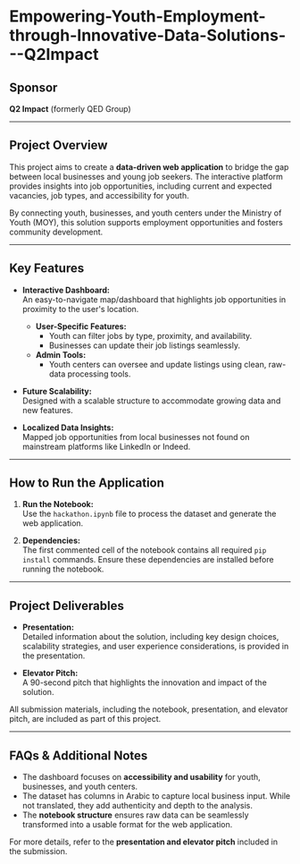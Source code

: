 # Empowering-Youth-Employment-through-Innovative-Data-Solutions---Q2Impact


## **Sponsor**  
**Q2 Impact** (formerly QED Group)  

---

## **Project Overview**

This project aims to create a **data-driven web application** to bridge the gap between local businesses and young job seekers. The interactive platform provides insights into job opportunities, including current and expected vacancies, job types, and accessibility for youth. 

By connecting youth, businesses, and youth centers under the Ministry of Youth (MOY), this solution supports employment opportunities and fosters community development.

---

## **Key Features**

- **Interactive Dashboard:**  
  An easy-to-navigate map/dashboard that highlights job opportunities in proximity to the user's location.  
  - **User-Specific Features:**  
    - Youth can filter jobs by type, proximity, and availability.  
    - Businesses can update their job listings seamlessly.  
  - **Admin Tools:**  
    - Youth centers can oversee and update listings using clean, raw-data processing tools.

- **Future Scalability:**  
  Designed with a scalable structure to accommodate growing data and new features. 

- **Localized Data Insights:**  
  Mapped job opportunities from local businesses not found on mainstream platforms like LinkedIn or Indeed. 

---

## **How to Run the Application**

1. **Run the Notebook:**  
   Use the `hackathon.ipynb` file to process the dataset and generate the web application.
   
2. **Dependencies:**  
   The first commented cell of the notebook contains all required `pip install` commands. Ensure these dependencies are installed before running the notebook.

---

## **Project Deliverables**

- **Presentation:**  
  Detailed information about the solution, including key design choices, scalability strategies, and user experience considerations, is provided in the presentation.  

- **Elevator Pitch:**  
  A 90-second pitch that highlights the innovation and impact of the solution.

All submission materials, including the notebook, presentation, and elevator pitch, are included as part of this project.  

---

## **FAQs & Additional Notes**

- The dashboard focuses on **accessibility and usability** for youth, businesses, and youth centers.
- The dataset has columns in Arabic to capture local business input. While not translated, they add authenticity and depth to the analysis.
- The **notebook structure** ensures raw data can be seamlessly transformed into a usable format for the web application.  

For more details, refer to the **presentation and elevator pitch** included in the submission.  
